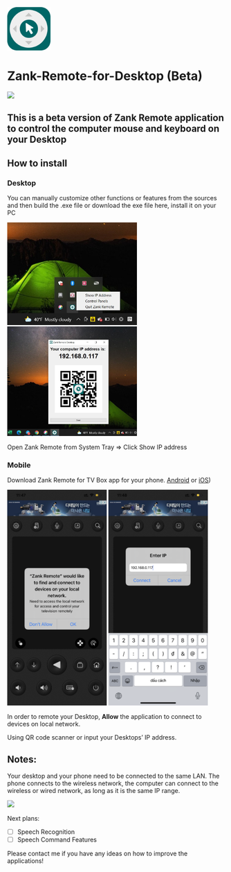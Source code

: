 
<img src="imgs/D54063D5-E7CF-4342-9565-AAEC9EAAEA17.png" width="100">

# Zank-Remote-for-Desktop (Beta)

<img src="imgs/air_mouse.gif" width="250">

## This is a beta version of Zank Remote application to control the computer mouse and keyboard on your Desktop

## How to install
### Desktop
You can manually customize other functions or features from the sources and then build the .exe file or download the exe file here, install it on your PC 

<p float="left">
<img src="imgs/3F221A84-ED1E-4545-B803-45F08CCEF73E.png" width="300">
<img src="imgs/26DA88A5-E45B-45D9-90F6-FAC2FD0B5B50.png" width="300">
</p>

Open Zank Remote from System Tray => Click Show IP address 


### Mobile
Download Zank Remote for TV Box  app for your phone.
[Android](https://play.google.com/store/apps/details?id=zank.remote) or [iOS](https://apps.apple.com/us/app/zank-remote-for-smart-tvs-box/id1567602430))

<p float="left">
<img src="imgs/IMG_1663.PNG" width="230">
<img src="imgs/IMG_1664.PNG" width="230">
</p>

In  order to remote your Desktop, **Allow** the application to connect to devices on local network.

Using QR code scanner or input your  Desktops’ IP address.

## Notes:
Your desktop and your phone need to be connected to the same LAN. The phone connects to the wireless network, the computer can connect to the wireless or wired network, as long as it is the same IP range.

<img src="imgs/mouse_pad.gif" width="250">


Next plans:
- [ ] Speech Recognition
- [ ] Speech Command Features

Please contact me if you have any ideas on how to improve the applications!

